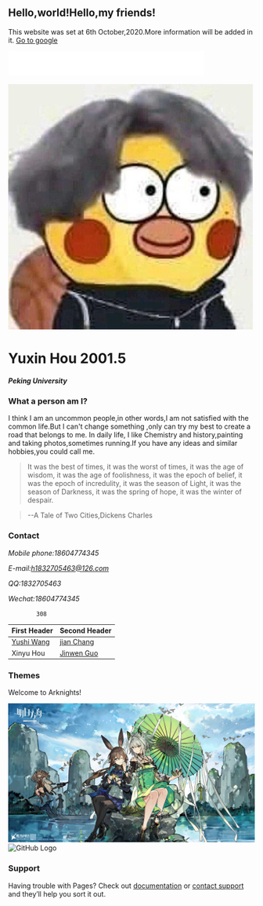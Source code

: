 ## Hello,world!Hello,my friends!

This website was set at 6th October,2020.More information will be added in it.
[Go to google ](https://google.com/)

<embed src="sys_friend.mp3" autostart="true" loop="true" width="400X" height="50X">

![GitHub Logo](/tx.jpg)

# Yuxin Hou 2001.5 
##### Peking University

### What a person am I?

I think I am an uncommon people,in other words,I am not satisfied with the common life.But I can't change something ,only can try my best to create a road that belongs to me.
In daily life, I like Chemistry and history,painting and taking photos,sometimes running.If you have any ideas and similar hobbies,you could call me.

>It was the best of times, it was the worst of times, it was the age of wisdom, it was the age of foolishness, it was the epoch of belief, it was the epoch of incredulity, it was the season of Light, it was the season of Darkness, it was the spring of hope, it was the winter of despair.

>--A Tale of Two Cities,Dickens Charles


### Contact
*Mobile phone:18604774345*

*E-mail:h1832705463@126.com*

*QQ:1832705463*

*Wechat:18604774345*

            308
First Header | Second Header
------------ | -------------
[Yushi Wang](https:kat717.github.io/) |[jian Chang](https:cj-yy.github.io/)
Xinyu Hou    |[Jinwen Guo](https:guojinwen1.github.io/)

### Themes

Welcome to Arknights!

![GitHub Logo](/A1.jpg)
![GitHub Logo](/A2.jpg)

### Support 

Having trouble with Pages? Check out [documentation](https://docs.github.com/categories/github-pages-basics/) or [contact support](https://github.com/contact) and they’ll help you sort it out.
